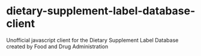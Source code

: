 # dietary-supplement-label-database-client
 Unofficial javascript client for the Dietary Supplement Label Database created by Food and Drug Administration
